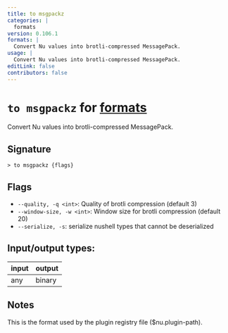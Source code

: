 ```yaml
---
title: to msgpackz
categories: |
  formats
version: 0.106.1
formats: |
  Convert Nu values into brotli-compressed MessagePack.
usage: |
  Convert Nu values into brotli-compressed MessagePack.
editLink: false
contributors: false
---
```

<!-- This file is automatically generated. Please edit the command in https://github.com/nushell/nushell instead. -->

# `to msgpackz` for [formats](/commands/categories/formats.md)

<div class='command-title'>Convert Nu values into brotli-compressed MessagePack.</div>

## Signature

```> to msgpackz {flags} ```

## Flags

 -  `--quality, -q <int>`: Quality of brotli compression (default 3)
 -  `--window-size, -w <int>`: Window size for brotli compression (default 20)
 -  `--serialize, -s`: serialize nushell types that cannot be deserialized


## Input/output types:

| input | output |
| ----- | ------ |
| any   | binary |
## Notes
This is the format used by the plugin registry file ($nu.plugin-path).